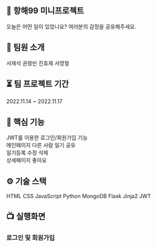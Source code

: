 ## 🚢 항해99 미니프로젝트 &nbsp; 
오늘은 어떤 일이 있었나요?  여러분의 감정을 공유해주세요.

## 👤 팀원 소개
서재석
권령빈
진효제
서영철

## ⏳ 팀 프로젝트 기간
2022.11.14 ~ 2022.11.17

## 🔑 핵심 기능
JWT를 이용한 로그인/회원가입 기능 &nbsp;&nbsp;  
메인페이지 다른 사람 일기 공유 &nbsp;&nbsp; <br/> 
일기등록 수정 삭제 &nbsp;&nbsp;  <br/> 
상세페이지 좋아요 &nbsp;&nbsp;  <br/> 


## ⚙️ 기술 스택
HTML
CSS
JavaScript
Python
MongoDB
Flask
Jinja2
JWT

## 📺 실행화면
### 로그인 및 회원가입



